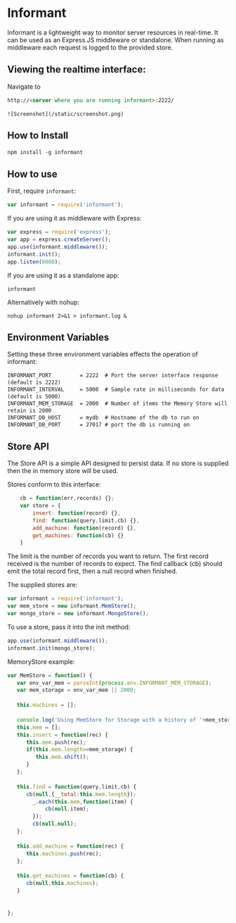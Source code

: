 # Informant

Informant is a lightweight way to monitor server resources in real-time.  It can be used as an Express.JS middleware or standalone.  When running as middleware each request is logged to the provided store.

## Viewing the realtime interface:
   Navigate to 
```html
http://<server where you are running informant>:2222/
```
	![Screenshot](/static/screenshot.png)

## How to Install

    npm install -g informant

## How to use

First, require `informant`:

```js
var informant = require('informant');
```

If you are using it as middleware with Express:

```js
var express = require('express');
var app = express.createServer();
app.use(informant.middleware());
informant.init();
app.listen(8080);
```

If you are using it as a standalone app:

    informant
	 
Alternatively with nohup: 

    nohup informant 2>&1 > informant.log &

## Environment Variables

Setting these three environment variables effects the operation of informant:

	INFORMANT_PORT         = 2222  # Port the server interface response (default is 2222)
	INFORMANT_INTERVAL     = 5000  # Sample rate in milliseconds for data (default is 5000)
	INFORMANT_MEM_STORAGE  = 2000  # Number of items the Memory Store will retain is 2000
	INFORMANT_DB_HOST      = mydb  # Hostname of the db to run on
	INFORMANT_DB_PORT      = 27017 # port the db is running on 

## Store API

The Store API is a simple API designed to persist data.  If no store is supplied then the in memory store will be used.

Stores conform to this interface:

```js
	cb = function(err,records) {};
	var store = {
		insert: function(record) {},
		find: function(query,limit,cb) {},
		add_machine: function(record) {},
		get_machines: function(cb) {}
	}
```
The limit is the number of records you want to return.  The first record received is the number of records to expect.  The find callback (cb) should emit the total record first, then a null record when finished.

The supplied stores are:

```js
var informant = require('informant');
var mem_store = new informant.MemStore();
var mongo_store = new informant.MongoStore();
```

To use a store, pass it into the init method:

```js
app.use(informant.middleware());
informant.init(mongo_store);
```

MemoryStore example:

```js
var MemStore = function() {
   var env_var_mem = parseInt(process.env.INFORMANT_MEM_STORAGE); 
   var mem_storage = env_var_mem || 2000; 

   this.machines = [];
 
   console.log('Using MemStore for Storage with a history of '+mem_storage+' items.');
   this.mem = [];
   this.insert = function(rec) {
      this.mem.push(rec);
      if(this.mem.length>=mem_storage) {
         this.mem.shift();
      }
   };

   this.find = function(query,limit,cb) {
      cb(null,{__total:this.mem.length});
		_.each(this.mem,function(item) {
			cb(null,item);
		});
		cb(null,null);
   };

   this.add_machine = function(rec) {
      this.machines.push(rec);
   };

   this.get_machines = function(cb) {
      cb(null,this.machines);
   }


};
```

